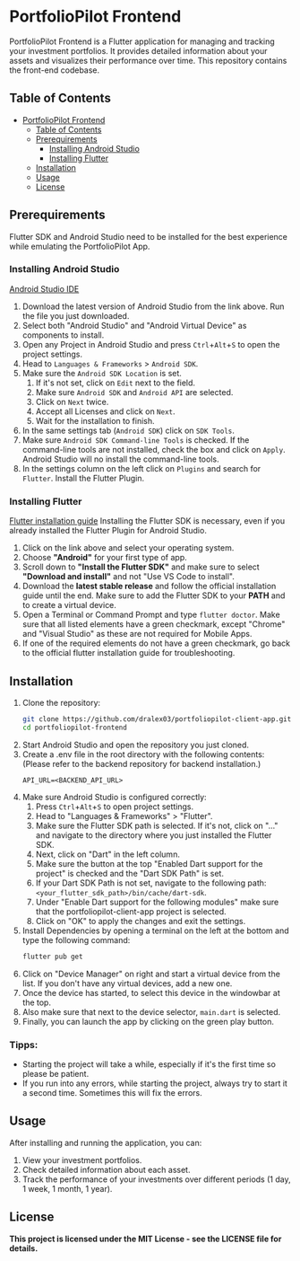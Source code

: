 # PortfolioPilot Frontend

PortfolioPilot Frontend is a Flutter application for managing and tracking your investment portfolios. It provides detailed information about your assets and visualizes their performance over time. This repository contains the front-end codebase.

## Table of Contents

- [PortfolioPilot Frontend](#portfoliopilot-frontend)
  - [Table of Contents](#table-of-contents)
  - [Prerequirements](#prerequirements)
      - [Installing Android Studio](#installing-android-studio)
      - [Installing Flutter](#installing-flutter)
  - [Installation](#installation)
  - [Usage](#usage)
  - [License](#license)

## Prerequirements

Flutter SDK and Android Studio need to be installed for the best experience while emulating the PortfolioPilot App.

### Installing Android Studio
[Android Studio IDE](https://developer.android.com/studio?hl=de)

1. Download the latest version of Android Studio from the link above. Run the file you just downloaded.
2. Select both "Android Studio" and "Android Virtual Device" as components to install.
3. Open any Project in Android Studio and press `Ctrl`+`Alt`+`S` to open the project settings.
4. Head to `Languages & Frameworks` > `Android SDK`.
5. Make sure the `Android SDK Location` is set.
   1. If it's not set, click on `Edit` next to the field.
   2. Make sure `Android SDK` and `Android API` are selected.
   3. Click on `Next` twice.
   4. Accept all Licenses and click on `Next`.
   5. Wait for the installation to finish.
6. In the same settings tab (`Android SDK`) click on `SDK Tools`.
7. Make sure `Android SDK Command-line Tools` is checked. If the command-line tools are not installed, check the box and click on `Apply`. Android Studio will no install the command-line tools.
8. In the settings column on the left click on `Plugins` and search for `Flutter`. Install the Flutter Plugin.

### Installing Flutter
[Flutter installation guide](https://flutter.dev/docs/get-started/install)
Installing the Flutter SDK is necessary, even if you already installed the Flutter Plugin for Android Studio.

1. Click on the link above and select your operating system.
2. Choose **"Android"** for your first type of app.
3. Scroll down to **"Install the Flutter SDK"** and make sure to select **"Download and install"** and not "Use VS Code to install".
4. Download the **latest stable release** and follow the official installation guide until the end. Make sure to add the Flutter SDK to your **PATH** and to create a virtual device.
5. Open a Terminal or Command Prompt and type `flutter doctor`.
Make sure that all listed elements have a green checkmark, except "Chrome" and "Visual Studio" as these are not required for Mobile Apps.
6. If one of the required elements do not have a green checkmark, go back to the official flutter installation guide for troubleshooting.



## Installation

1. Clone the repository:
   ```sh
   git clone https://github.com/dralex03/portfoliopilot-client-app.git
   cd portfoliopilot-frontend
2. Start Android Studio and open the repository you just cloned.
3. Create a .env file in the root directory with the following contents:
(Please refer to the backend repository for backend installation.)
   ```
   API_URL=<BACKEND_API_URL>
5. Make sure Android Studio is configured correctly:
   1. Press `Ctrl`+`Alt`+`S` to open project settings.
   2. Head to "Languages & Frameworks" > "Flutter".
   3. Make sure the Flutter SDK path is selected. If it's not, click on "..." and navigate to the directory where you just installed the Flutter SDK.
   4. Next, click on "Dart" in the left column.
   5. Make sure the button at the top "Enabled Dart support for the project" is checked and the "Dart SDK Path" is set.
   6. If your Dart SDK Path is not set, navigate to the following path: `<your_flutter_sdk_path>/bin/cache/dart-sdk`.
   7. Under "Enable Dart support for the following modules" make sure that the portfoliopilot-client-app project is selected.
   8. Click on "OK" to apply the changes and exit the settings.
6. Install Dependencies by opening a terminal on the left at the bottom and type the following command: 
   ```sh
   flutter pub get
7. Click on "Device Manager" on right and start a virtual device from the list. If you don't have any virtual devices, add a new one.
8. Once the device has started, to select this device in the windowbar at the top.
9. Also make sure that next to the device selector, `main.dart` is selected.
10.  Finally, you can launch the app by clicking on the green play button.

### Tipps:
- Starting the project will take a while, especially if it's the first time so please be patient.
- If you run into any errors, while starting the project, always try to start it a second time. Sometimes this will fix the errors.
   
   
## Usage
After installing and running the application, you can:
1. View your investment portfolios.
2. Check detailed information about each asset.
3. Track the performance of your investments over different periods (1 day, 1 week, 1 month, 1 year).

      
## License
**This project is licensed under the MIT License - see the LICENSE file for details.**
